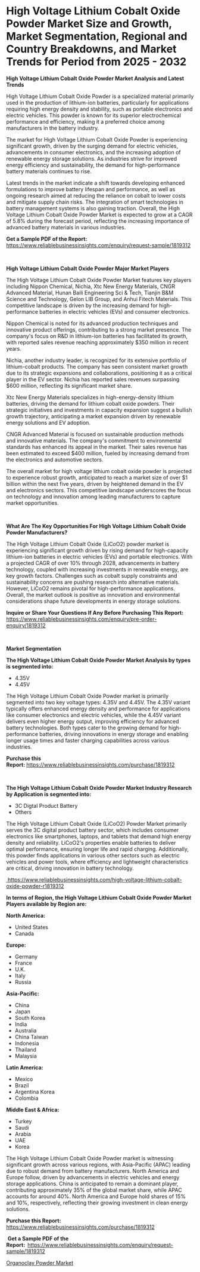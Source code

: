 <p><h1>High Voltage Lithium Cobalt Oxide Powder Market Size and Growth, Market Segmentation, Regional and Country Breakdowns, and Market Trends for Period from 2025 -  2032</h1></p><p><strong>High Voltage Lithium Cobalt Oxide Powder Market Analysis and Latest Trends</strong></p>
<p><p>High Voltage Lithium Cobalt Oxide Powder is a specialized material primarily used in the production of lithium-ion batteries, particularly for applications requiring high energy density and stability, such as portable electronics and electric vehicles. This powder is known for its superior electrochemical performance and efficiency, making it a preferred choice among manufacturers in the battery industry.</p><p>The market for High Voltage Lithium Cobalt Oxide Powder is experiencing significant growth, driven by the surging demand for electric vehicles, advancements in consumer electronics, and the increasing adoption of renewable energy storage solutions. As industries strive for improved energy efficiency and sustainability, the demand for high-performance battery materials continues to rise.</p><p>Latest trends in the market indicate a shift towards developing enhanced formulations to improve battery lifespan and performance, as well as ongoing research aimed at reducing the reliance on cobalt to lower costs and mitigate supply chain risks. The integration of smart technologies in battery management systems is also gaining traction. Overall, the High Voltage Lithium Cobalt Oxide Powder Market is expected to grow at a CAGR of 5.8% during the forecast period, reflecting the increasing importance of advanced battery materials in various industries.</p></p>
<p><strong>Get a Sample PDF of the Report:&nbsp;</strong> <a href="https://www.reliablebusinessinsights.com/enquiry/request-sample/1819312?utm_campaign=2190&utm_medium=2&utm_source=Github&utm_content=ia&utm_term=03042025&utm_id=high-voltage-lithium-cobalt-oxide-powder">https://www.reliablebusinessinsights.com/enquiry/request-sample/1819312</a></p>
<p>&nbsp;</p>
<p><strong>High Voltage Lithium Cobalt Oxide Powder Major Market Players</strong></p>
<p><p>The High Voltage Lithium Cobalt Oxide Powder Market features key players including Nippon Chemical, Nichia, Xtc New Energy Materials, CNGR Advanced Material, Hunan Baili Engineering Sci & Tech, Tianjin B&M Science and Technology, Gelon LIB Group, and Anhui Fitech Materials. This competitive landscape is driven by the increasing demand for high-performance batteries in electric vehicles (EVs) and consumer electronics.</p><p>Nippon Chemical is noted for its advanced production techniques and innovative product offerings, contributing to a strong market presence. The company's focus on R&D in lithium-ion batteries has facilitated its growth, with reported sales revenue reaching approximately $350 million in recent years.</p><p>Nichia, another industry leader, is recognized for its extensive portfolio of lithium-cobalt products. The company has seen consistent market growth due to its strategic expansions and collaborations, positioning it as a critical player in the EV sector. Nichia has reported sales revenues surpassing $600 million, reflecting its significant market share.</p><p>Xtc New Energy Materials specializes in high-energy-density lithium batteries, driving the demand for lithium cobalt oxide powders. Their strategic initiatives and investments in capacity expansion suggest a bullish growth trajectory, anticipating a market expansion driven by renewable energy solutions and EV adoption.</p><p>CNGR Advanced Material is focused on sustainable production methods and innovative materials. The company's commitment to environmental standards has enhanced its appeal in the market. Their sales revenue has been estimated to exceed $400 million, fueled by increasing demand from the electronics and automotive sectors.</p><p>The overall market for high voltage lithium cobalt oxide powder is projected to experience robust growth, anticipated to reach a market size of over $1 billion within the next five years, driven by heightened demand in the EV and electronics sectors. This competitive landscape underscores the focus on technology and innovation among leading manufacturers to capture market opportunities.</p></p>
<p>&nbsp;</p>
<p><strong>What Are The Key Opportunities For High Voltage Lithium Cobalt Oxide Powder Manufacturers?</strong></p>
<p><p>The High Voltage Lithium Cobalt Oxide (LiCoO2) powder market is experiencing significant growth driven by rising demand for high-capacity lithium-ion batteries in electric vehicles (EVs) and portable electronics. With a projected CAGR of over 10% through 2028, advancements in battery technology, coupled with increasing investments in renewable energy, are key growth factors. Challenges such as cobalt supply constraints and sustainability concerns are pushing research into alternative materials. However, LiCoO2 remains pivotal for high-performance applications. Overall, the market outlook is positive as innovation and environmental considerations shape future developments in energy storage solutions.</p></p>
<p><strong>Inquire or Share Your Questions If Any Before Purchasing This Report:</strong> <a href="https://www.reliablebusinessinsights.com/enquiry/pre-order-enquiry/1819312?utm_campaign=2190&utm_medium=2&utm_source=Github&utm_content=ia&utm_term=03042025&utm_id=high-voltage-lithium-cobalt-oxide-powder">https://www.reliablebusinessinsights.com/enquiry/pre-order-enquiry/1819312</a></p>
<p>&nbsp;</p>
<p><strong>Market Segmentation</strong></p>
<p><strong>The High Voltage Lithium Cobalt Oxide Powder Market Analysis by types is segmented into:</strong></p>
<p><ul><li>4.35V</li><li>4.45V</li></ul></p>
<p><p>The High Voltage Lithium Cobalt Oxide Powder market is primarily segmented into two key voltage types: 4.35V and 4.45V. The 4.35V variant typically offers enhanced energy density and performance for applications like consumer electronics and electric vehicles, while the 4.45V variant delivers even higher energy output, improving efficiency for advanced battery technologies. Both types cater to the growing demand for high-performance batteries, driving innovations in energy storage and enabling longer usage times and faster charging capabilities across various industries.</p></p>
<p><strong>Purchase this Report:&nbsp;</strong><a href="https://www.reliablebusinessinsights.com/purchase/1819312?utm_campaign=2190&utm_medium=2&utm_source=Github&utm_content=ia&utm_term=03042025&utm_id=high-voltage-lithium-cobalt-oxide-powder">https://www.reliablebusinessinsights.com/purchase/1819312</a></p>
<p>&nbsp;</p>
<p><strong>The High Voltage Lithium Cobalt Oxide Powder Market Industry Research by Application is segmented into:</strong></p>
<p><ul><li>3C Digtal Product Battery</li><li>Others</li></ul></p>
<p><p>The High Voltage Lithium Cobalt Oxide (LiCoO2) Powder Market primarily serves the 3C digital product battery sector, which includes consumer electronics like smartphones, laptops, and tablets that demand high energy density and reliability. LiCoO2's properties enable batteries to deliver optimal performance, ensuring longer life and rapid charging. Additionally, this powder finds applications in various other sectors such as electric vehicles and power tools, where efficiency and lightweight characteristics are critical, driving innovation in battery technology.</p></p>
<p><a href="https://www.reliablebusinessinsights.com/high-voltage-lithium-cobalt-oxide-powder-r1819312?utm_campaign=2190&utm_medium=2&utm_source=Github&utm_content=ia&utm_term=03042025&utm_id=high-voltage-lithium-cobalt-oxide-powder">&nbsp;https://www.reliablebusinessinsights.com/high-voltage-lithium-cobalt-oxide-powder-r1819312</a></p>
<p><strong>In terms of Region, the High Voltage Lithium Cobalt Oxide Powder Market Players available by Region are:</strong></p>
<p>
    <p> <strong> North America: </strong>
        <ul>
            <li>United States</li>
            <li>Canada</li>
        </ul>
        </p> 
    <p> <strong> Europe: </strong>
        <ul>
            <li>Germany</li>
            <li>France</li>
            <li>U.K.</li>
            <li>Italy</li>
            <li>Russia</li>
        </ul>
        </p> 
    <p> <strong> Asia-Pacific: </strong>
        <ul>
            <li>China</li>
            <li>Japan</li>
            <li>South Korea</li>
            <li>India</li>
            <li>Australia</li>
            <li>China Taiwan</li>
            <li>Indonesia</li>
            <li>Thailand</li>
            <li>Malaysia</li>
        </ul>
        </p> 
    <p> <strong> Latin America: </strong>
        <ul>
            <li>Mexico</li>
            <li>Brazil</li>
            <li>Argentina Korea</li>
            <li>Colombia</li>
        </ul>
        </p> 
    <p> <strong> Middle East & Africa: </strong>
        <ul>
            <li>Turkey</li>
            <li>Saudi</li>
            <li>Arabia</li>
            <li>UAE</li>
            <li>Korea</li>
        </ul>
    </p>
    </p>
<p><p>The High Voltage Lithium Cobalt Oxide Powder market is witnessing significant growth across various regions, with Asia-Pacific (APAC) leading due to robust demand from battery manufacturers. North America and Europe follow, driven by advancements in electric vehicles and energy storage applications. China is anticipated to remain a dominant player, contributing approximately 35% of the global market share, while APAC accounts for around 40%. North America and Europe hold shares of 15% and 10%, respectively, reflecting their growing investment in clean energy solutions.</p></p>
<p><strong>Purchase this Report: </strong><a href="https://www.reliablebusinessinsights.com/purchase/1819312?utm_campaign=2190&utm_medium=2&utm_source=Github&utm_content=ia&utm_term=03042025&utm_id=high-voltage-lithium-cobalt-oxide-powder">https://www.reliablebusinessinsights.com/purchase/1819312</a></p>
<p>&nbsp;<strong>Get a Sample PDF of the Report:&nbsp;&nbsp;</strong><a href="https://www.reliablebusinessinsights.com/enquiry/request-sample/1819312?utm_campaign=2190&utm_medium=2&utm_source=Github&utm_content=ia&utm_term=03042025&utm_id=high-voltage-lithium-cobalt-oxide-powder">https://www.reliablebusinessinsights.com/enquiry/request-sample/1819312</a></p>
<p><strong></strong></p>
<p><p><a href="https://github.com/AshrafKhan865/Market-Research-Report-List-2/blob/main/organoclay-powder-market.md?utm_campaign=2190&utm_medium=2&utm_source=Github&utm_content=ia&utm_term=03042025&utm_id=high-voltage-lithium-cobalt-oxide-powder">Organoclay Powder Market</a></p></p>